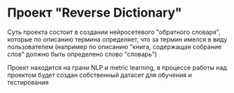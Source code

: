 # Проект "Reverse Dictionary"
Суть проекта состоит в создании нейросетевого "обратного словаря", которые по описанию термина определяет, что за термин имелся в виду пользователем (например по описанию "книга, содержащая собрание слов" должно быть определено слово "словарь")

Проект находится на грани NLP и metric learning, в процессе работы над проектом будет создан собственный датасет для обучения и тестирования